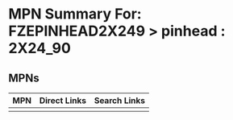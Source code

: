 



# MPN Summary For: FZEPINHEAD2X249 > pinhead : 2X24_90

## MPNs
  

|MPN|Direct Links|Search Links|
| :--- | :--- | :--- |
||||
